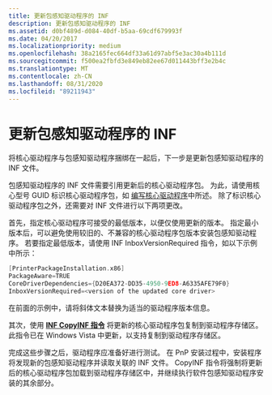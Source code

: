 ```yaml
---
title: 更新包感知驱动程序的 INF
description: 更新包感知驱动程序的 INF
ms.assetid: d0bf489d-d084-40df-b5aa-69cdf679993f
ms.date: 04/20/2017
ms.localizationpriority: medium
ms.openlocfilehash: 38a2165fec664df33a61d97abf5e3ac30a4b111d
ms.sourcegitcommit: f500ea2fbfd3e849eb82ee67d011443bff3e2b4c
ms.translationtype: MT
ms.contentlocale: zh-CN
ms.lasthandoff: 08/31/2020
ms.locfileid: "89211943"
---
```

# <a name="updating-your-package-aware-drivers-inf"></a>更新包感知驱动程序的 INF


将核心驱动程序与包感知驱动程序捆绑在一起后，下一步是更新包感知驱动程序的 INF 文件。

包感知驱动程序的 INF 文件需要引用更新后的核心驱动程序包。 为此，请使用核心型号 GUID 标识核心驱动程序包，如 [编写核心驱动程序](writing-core-drivers.md)中所述。 除了标识核心驱动程序包之外，还需要对 INF 文件进行以下两项更改。

首先，指定核心驱动程序可接受的最低版本，以便仅使用更新的版本。 指定最小版本后，可以避免使用较旧的、不兼容的核心驱动程序包版本安装包感知驱动程序。 若要指定最低版本，请使用 INF InboxVersionRequired 指令，如以下示例中所示：

```cpp
[PrinterPackageInstallation.x86]
PackageAware=TRUE
CoreDriverDependencies={D20EA372-DD35-4950-9ED8-A6335AFE79F0}
InboxVersionRequired=<version of the updated core driver>
```

在前面的示例中，请将斜体文本替换为适当的驱动程序版本信息。

其次，使用 [**INF CopyINF 指令**](../install/inf-copyinf-directive.md) 将更新的核心驱动程序包复制到驱动程序存储区。 此指令已在 Windows Vista 中更新，以支持复制到驱动程序存储区。

完成这些步骤之后，驱动程序应准备好进行测试。 在 PnP 安装过程中，安装程序将发现新的包感知驱动程序并读取关联的 INF 文件。 CopyINF 指令将强制将更新后的核心驱动程序包加载到驱动程序存储区中，并继续执行软件包感知驱动程序安装的其余部分。

 

